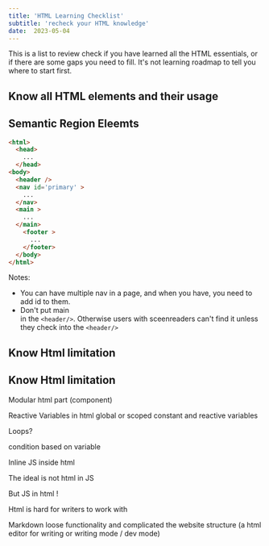 ```yaml
---
title: 'HTML Learning Checklist'
subtitle: 'recheck your HTML knowledge'
date:  2023-05-04
---
```


This is a list to review check if you have learned all the HTML essentials, or if there are some gaps you need to fill. It's not learning roadmap to tell you where to start first. 

## Know all HTML elements and their usage




## Semantic Region Eleemts

```html
<html>
  <head> 
    ...
  </head>
<body>
  <header />
  <nav id='primary' >
    ...
  </nav>
  <main >
    ...
  </main>
    <footer >
      ...
    </footer>
  </body>
</html>
```

Notes: 

* You can have multiple nav in a page, and when you have, you need to add id to them.
* Don't put main <nav> in the `<header/>`. Otherwise users with sceenreaders can't find it unless they check into the `<header/>`

## Know Html limitation
## Know Html limitation

Modular html part (component)

Reactive Variables in html
global or scoped constant and reactive variables

Loops?

condition based on variable

Inline JS inside html

The ideal is not html in JS

But JS  in html !

Html is hard for writers to work with

Markdown loose functionality and complicated the website structure (a html editor for writing or writing mode / dev mode)